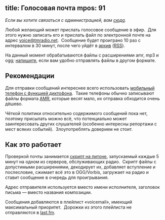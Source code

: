 title: Голосовая почта
mpos: 91
---

_Если вы хотите связаться с администрацией, вам [сюда][feedback]._

Любой желающий может прислать голосовое сообщение в эфир.  Для этого нужно
записать его и прислать файл по электронной почте на адрес
[voice@tmradio.net][email].  Сообщение будет проиграно 10 раз с интервалом в 30
минут, после чего уйдёт в [архив][archive] ([RSS][podcast]).

На данный момент обрабатываются файлы с расширениями amr, mp3 и ogg;
[напишите][feedback], если вам удобно отправлять файлы в другом формате.

[archive]: http://files.tmradio.net/voicemail/
[email]: mailto:voice@tmradio.net
[feedback]: /feedback.html
[podcast]: http://files.tmradio.net/voicemail/rss.xml


## Рекомендации

Для отправки сообщений интереснее всего использовать [мобильный телефон с
функцией диктофона][phones].  Такие телефоны обычно записывают файлы формата
[AMR][], которые весят мало, их отправка обходится очень дёшево.

Чёткой политики относительно содержимого сообщений пока нет, поэтому присылать
можно всё, что потенциально может заинтересовать других слушателей (особенно
интересны репортажи с мест всяких событий).  Злоупотреблять доверием не стоит.

[AMR]: http://en.wikipedia.org/wiki/Adaptive_Multi-Rate_audio_codec
[phones]: http://market.yandex.ru/guru.xml?CMD=-RR=9,0,0,0-PF=2142557890%2BTR%2Bsel%2Bselect-PF=2142557865%2BTR%2Bsel%2Bselect-VIS=160-CAT_ID=160043-EXC=1-PG=10&hid=91491


## Как это работает

Проверкой почты занимается [скрипт на питоне][script], запускаемый каждые 5
минут на одном из серверов, обслуживающих радио.  Скрипт файлы с допустимыми
расширениями, декодирует их, добавляет вступление и послесловие, сжимает всё это
в OGG/Vorbis, загружает на радио и ставит сообщение в очередь для проигрывания.

Адрес отправителя используется вместо имени исполнителя, заголовок письма —
вместо названия композиции.

Сообщения добавляются в плейлист «voicemail», имеющий максимальный приоритет. 
Дорожки из этого плейлиста не отправляются в [last.fm][last].

[script]: http://code.google.com/p/ardj/source/browse/tools/voicemail.py
[last]: http://www.lastfm.ru/user/tmradiobot
